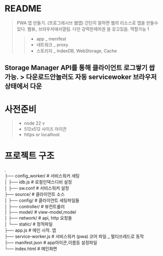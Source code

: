 # README #

>   PWA 앱 만들기. (프로그레시브 웹앱)
>   간단히 말하면 웹의 리소스로 앱을 만들수있다.
>   웹뷰_ 브라우저에서열림. 다만 강력한제어권 을 갖고있음.
>   역할가능 1
>>   - app _ menifest
>>   - 네트워크 _ proxy 
>>   - 스토리지 _ IndexDB, WebStorage, Cache


##  Storage Manager API를 통해 클라이언트 로그쌓기 쌉가능. > 다운로드안눌러도 자동 servicewoker 브라우저상태에서 다운


# 사전준비
>   - node 22 v 
>   - 512x512 사이즈 아이콘
>   - https or localhost



# 프로젝트 구조
.      
├── config_worker/ # 서비스워커 세팅       
│   ├── idb.js  # 로컬인덱스디비 설정     
│   ├── sw.conf # 서비스워커 설정  
├── source/ # 클라이언트 소스     
│   ├── config/  # 클라이언트 세팅파일들     
│   ├── controller/ # 뷰컨트롤러     
│   ├── model/ # view-model,model      
│   ├── network/ # api, http 요청들      
│   └── static/ # 정적파일     
├── app.js # 메인 시작. 앱      
├── service-worker.js # 서비스워커 (pwa) 코어 파일 _ 멀티쓰레드로 동작     
├── manifest.json # app아이콘,이름등 설정파일     
└── index.html # 메인화면    

